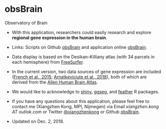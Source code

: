 # obsBrain
Observatory of Brain

- With this application, researchers could easily research and explore **regional gene expression in the human brain**. 
- Links: Scripts on Github [obsBrain](https://github.com/Conxz/obsBrain) and application online [obsBrain](https://conxz.shinyapps.io/obsbrain/). 

- Data display is based on the Desikan–Killiany atlas (with 34 parcels in each hemisphere) from [FreeSurfer](https://surfer.nmr.mgh.harvard.edu/). 
- In the current version, two data sources of gene expression are included ([French et al., 2015](https://dx.doi.org/10.3389%2Ffnins.2015.00323); [Arnatkeviciute et al., 2018](https://doi.org/10.1101/380089)), both of which are derived from the [Allen Human Brain Atlas](http://human.brain-map.org/). 

- We would like to acknowledge to [shiny](https://shiny.rstudio.com/), [ggseg](https://github.com/LCBC-UiO/ggseg), and [feather](https://cran.r-project.org/web/packages/feather/index.html) R packages.
- If you have any questions about this application, please feel free to contact me (Xiangzhen Kong, MPI, Nijmegen) via Email *xiangzhen.kong AT outlok.com* or Twitter [@xiangzhenkong](https://twitter.com/xiangzhenkong) or Github [obsBrain](https://github.com/Conxz/obsBrain).
- Updated on Dec. 2, 2018.



